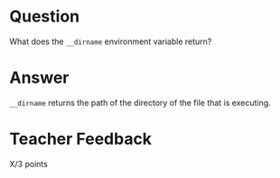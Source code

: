 # Question

What does the `__dirname` environment variable return? 

# Answer
`__dirname` returns the path of the directory of the file that is executing.
# Teacher Feedback

X/3 points